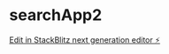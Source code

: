 # searchApp2

[Edit in StackBlitz next generation editor ⚡️](https://stackblitz.com/~/github.com/Chuck424/searchApp2)